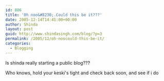 ```yaml
---
id: 886
title: 'Oh noo&#8230;.Could this be it???'
date: 2005-12-14T14:41:00+00:00
author: Shinda
layout: post
guid: http://www.shindasingh.com/blog/?p=3
permalink: /2005/12/oh-noocould-this-be-it/
categories:
  - Blogging
---
```

Is shinda really starting a public blog???

Who knows, hold your keski's tight and check back soon, and see if i do